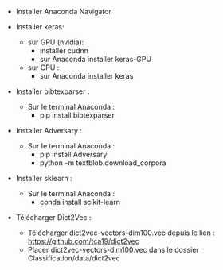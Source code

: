 - Installer Anaconda Navigator

- Installer keras:
	- sur GPU (nvidia):
		- installer cudnn
		- sur Anaconda installer keras-GPU
 	- sur CPU :
		- sur Anaconda installer keras

- Installer bibtexparser :
	- Sur le terminal Anaconda : 
		- pip install bibtexparser


- Installer Adversary :
	- Sur le terminal Anaconda : 
		- pip install Adversary
		- python -m textblob.download_corpora

- Installer sklearn :
	- Sur le terminal Anaconda : 
		- conda install scikit-learn


- Télécharger Dict2Vec :
	- Télécharger dict2vec-vectors-dim100.vec depuis le lien : https://github.com/tca19/dict2vec
	- Placer dict2vec-vectors-dim100.vec dans le dossier Classification/data/dict2vec
